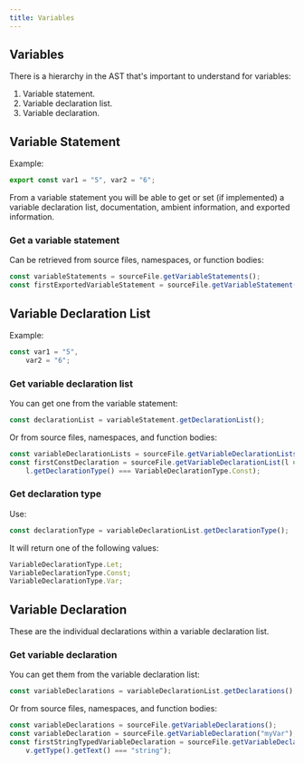 ```yaml
---
title: Variables
---
```


## Variables

There is a hierarchy in the AST that's important to understand for variables:

1. Variable statement.
2. Variable declaration list.
3. Variable declaration.

## Variable Statement

Example:

```typescript
export const var1 = "5", var2 = "6";
```

From a variable statement you will be able to get or set (if implemented) a variable declaration list, documentation, ambient information, and exported information.

### Get a variable statement

Can be retrieved from source files, namespaces, or function bodies:

```typescript
const variableStatements = sourceFile.getVariableStatements();
const firstExportedVariableStatement = sourceFile.getVariableStatement(s => s.hasExportKeyword());
```

## Variable Declaration List

Example:

```typescript
const var1 = "5",
    var2 = "6";
```

### Get variable declaration list

You can get one from the variable statement:

```typescript
const declarationList = variableStatement.getDeclarationList();
```

Or from source files, namespaces, and function bodies:

```typescript
const variableDeclarationLists = sourceFile.getVariableDeclarationLists();
const firstConstDeclaration = sourceFile.getVariableDeclarationList(l =>
    l.getDeclarationType() === VariableDeclarationType.Const);
```

### Get declaration type

Use:

```typescript
const declarationType = variableDeclarationList.getDeclarationType();
```

It will return one of the following values:

```typescript
VariableDeclarationType.Let;
VariableDeclarationType.Const;
VariableDeclarationType.Var;
```

## Variable Declaration

These are the individual declarations within a variable declaration list.

### Get variable declaration

You can get them from the variable declaration list:

```typescript
const variableDeclarations = variableDeclarationList.getDeclarations();
```

Or from source files, namespaces, and function bodies:

```typescript
const variableDeclarations = sourceFile.getVariableDeclarations();
const variableDeclaration = sourceFile.getVariableDeclaration("myVar");
const firstStringTypedVariableDeclaration = sourceFile.getVariableDeclaration(v =>
    v.getType().getText() === "string");
```
